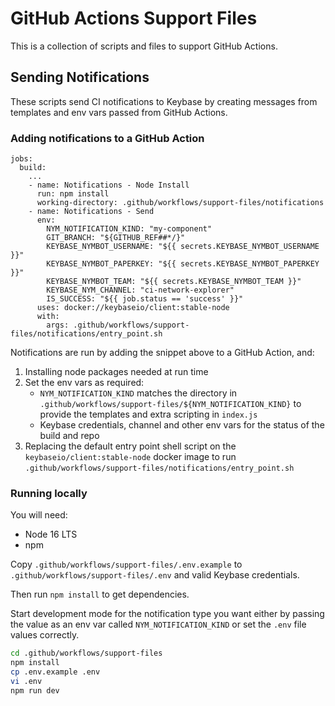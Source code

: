 # GitHub Actions Support Files

This is a collection of scripts and files to support GitHub Actions.

## Sending Notifications

These scripts send CI notifications to Keybase by creating messages from templates and env vars passed from GitHub Actions.

### Adding notifications to a GitHub Action

```
jobs:
  build:
    ...
    - name: Notifications - Node Install
      run: npm install
      working-directory: .github/workflows/support-files/notifications
    - name: Notifications - Send
      env:
        NYM_NOTIFICATION_KIND: "my-component"
        GIT_BRANCH: "${GITHUB_REF##*/}"
        KEYBASE_NYMBOT_USERNAME: "${{ secrets.KEYBASE_NYMBOT_USERNAME }}"
        KEYBASE_NYMBOT_PAPERKEY: "${{ secrets.KEYBASE_NYMBOT_PAPERKEY }}"
        KEYBASE_NYMBOT_TEAM: "${{ secrets.KEYBASE_NYMBOT_TEAM }}"
        KEYBASE_NYM_CHANNEL: "ci-network-explorer"
        IS_SUCCESS: "${{ job.status == 'success' }}"
      uses: docker://keybaseio/client:stable-node
      with:
        args: .github/workflows/support-files/notifications/entry_point.sh
```

Notifications are run by adding the snippet above to a GitHub Action, and:

1. Installing node packages needed at run time
2. Set the env vars as required:
    - `NYM_NOTIFICATION_KIND` matches the directory in `.github/workflows/support-files/${NYM_NOTIFICATION_KIND}` to provide the templates and extra scripting in `index.js`
    - Keybase credentials, channel and other env vars for the status of the build and repo
3. Replacing the default entry point shell script on the `keybaseio/client:stable-node` docker image to run `.github/workflows/support-files/notifications/entry_point.sh` 

### Running locally

You will need:
- Node 16 LTS
- npm

Copy `.github/workflows/support-files/.env.example` to `.github/workflows/support-files/.env` and valid Keybase credentials.

Then run `npm install` to get dependencies.

Start development mode for the notification type you want either by passing the value as an env var called `NYM_NOTIFICATION_KIND` or set the `.env` file values correctly.

```bash
cd .github/workflows/support-files
npm install
cp .env.example .env
vi .env
npm run dev
```

